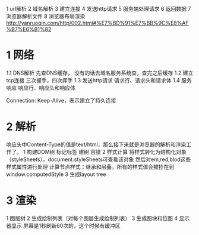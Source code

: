 1 url解析
2 域名解析
3 建立连接
4 发送http请求
5 服务端处理请求
6 返回数据
7 浏览器解析文件
8 浏览器布局渲染
http://yanruoqin.com/http/002.html#%E7%BD%91%E7%BB%9C%E8%AF%B7%E6%B1%82
# 1 网络
1.1 DNS解析
先查DNS缓存，
没有的话去域名服务系统查，查完之后缓存
1.2 建立tcp连接
三次握手，四次挥手
1.3 发送http请求
请求行、请求头和请求体
1.4 服务响应
响应行、响应头和响应体

Connection: Keep-Alive，表示建立了持久连接
# 2 解析
响应头中Content-Type的值是text/html，那么接下来就是浏览器的解析和渲染工作了。
1 构建DOM树
标记标签
建树
容错
2 样式计算
将样式转化为结构化对象（styleSheets），document.styleSheets可查看该对象
然后对em,red,blod这些样式属性进行处理
计算节点样式：继承和层叠。所有的样式值会被挂在到window.computedStyle
3 生成layout tree

# 3 渲染
1 图层树
2 生成绘制列表（对每个图层生成绘制列表）
3 生成图块和位图
4 显示器显示
屏幕是1秒刷新60次的，这个时候有缓冲区
